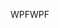 <span data-ttu-id="73fa3-101">WPF</span><span class="sxs-lookup"><span data-stu-id="73fa3-101">WPF</span></span>